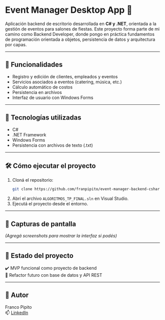 
# Event Manager Desktop App 🎉

Aplicación backend de escritorio desarrollada en **C# y .NET**, orientada a la gestión de eventos para salones de fiestas. Este proyecto forma parte de mi camino como Backend Developer, donde pongo en práctica fundamentos de programación orientada a objetos, persistencia de datos y arquitectura por capas.

---

## 🚀 Funcionalidades

- Registro y edición de clientes, empleados y eventos
- Servicios asociados a eventos (catering, música, etc.)
- Cálculo automático de costos
- Persistencia en archivos
- Interfaz de usuario con Windows Forms

---

## 🧪 Tecnologías utilizadas

- C#  
- .NET Framework  
- Windows Forms  
- Persistencia con archivos de texto (.txt)

---

## 🛠️ Cómo ejecutar el proyecto

1. Cloná el repositorio:
   ```bash
   git clone https://github.com/franpipito/event-manager-backend-csharp.git
   ```
2. Abrí el archivo `ALGORITMOS_TP_FINAL.sln` en Visual Studio.
3. Ejecutá el proyecto desde el entorno.

---

## 📸 Capturas de pantalla

_(Agregá screenshots para mostrar la interfaz si podés)_

---

## 📌 Estado del proyecto

✔️ MVP funcional como proyecto de backend  
🚧 Refactor futuro con base de datos y API REST  

---

## 🙋 Autor

Franco Pipito  
📫 [LinkedIn](https://www.linkedin.com/in/francopipito)
